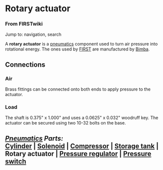 # Rotary actuator

### From FIRSTwiki

Jump to: navigation, search

A **rotary actuator** is a [pneumatics](Pneumatics "Pneumatics" )
component used to turn air pressure into rotational energy. The ones used by
[FIRST](FIRST "FIRST" ) are manufactured by
[Bimba](http://www.bimba.com "http://www.bimba.com" ).


## Connections


### Air

Brass fittings can be connected onto both ends to apply pressure to the
actuator.


### Load

The shaft is 0.375" x 1.000" and uses a 0.0625" x 0.032" woodruff key. The
actuator can be secured using two 10-32 bolts on the base.

_**[Pneumatics](Pneumatics "Pneumatics" ) Parts:**_  
[Cylinder](Cylinder "Cylinder" ) | [Solenoid](Solenoid
"Solenoid" ) | [Compressor](Compressor "Compressor" ) | [Storage
tank](Storage_tank "Storage tank" ) | **Rotary actuator** |
[Pressure regulator](Pressure_regulator "Pressure regulator" ) |
[Pressure switch](Pressure_switch "Pressure switch" )  
---  
  
